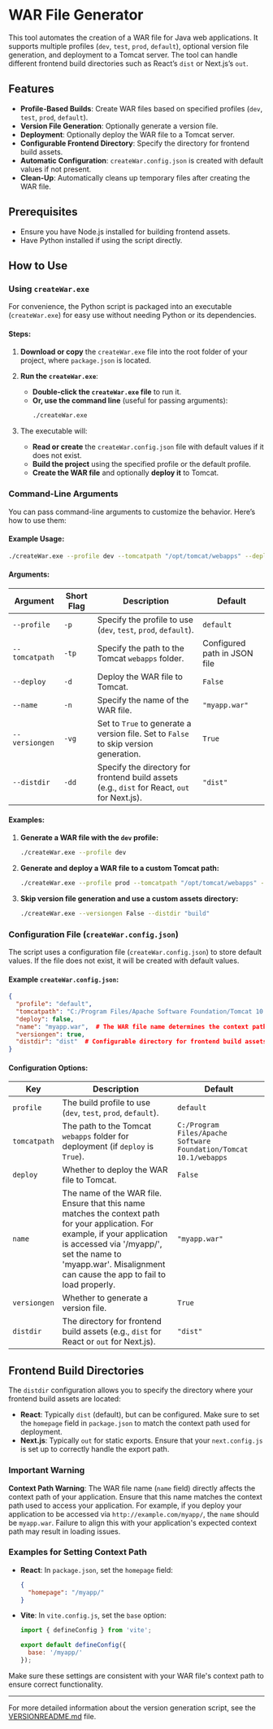# WAR File Generator

This tool automates the creation of a WAR file for Java web applications. It supports multiple profiles (`dev`, `test`, `prod`, `default`), optional version file generation, and deployment to a Tomcat server. The tool can handle different frontend build directories such as React’s `dist` or Next.js’s `out`.

## Features

- **Profile-Based Builds**: Create WAR files based on specified profiles (`dev`, `test`, `prod`, `default`).
- **Version File Generation**: Optionally generate a version file.
- **Deployment**: Optionally deploy the WAR file to a Tomcat server.
- **Configurable Frontend Directory**: Specify the directory for frontend build assets.
- **Automatic Configuration**: `createWar.config.json` is created with default values if not present.
- **Clean-Up**: Automatically cleans up temporary files after creating the WAR file.

## Prerequisites

- Ensure you have Node.js installed for building frontend assets.
- Have Python installed if using the script directly.

## How to Use

### Using `createWar.exe`

For convenience, the Python script is packaged into an executable (`createWar.exe`) for easy use without needing Python or its dependencies.

#### Steps:

1. **Download or copy** the `createWar.exe` file into the root folder of your project, where `package.json` is located.

2. **Run the `createWar.exe`**:
   - **Double-click the `createWar.exe` file** to run it.
   - **Or, use the command line** (useful for passing arguments):
     ```bash
     ./createWar.exe
     ```

3. The executable will:
   - **Read or create** the `createWar.config.json` file with default values if it does not exist.
   - **Build the project** using the specified profile or the default profile.
   - **Create the WAR file** and optionally **deploy it** to Tomcat.

### Command-Line Arguments

You can pass command-line arguments to customize the behavior. Here’s how to use them:

#### Example Usage:

```bash
./createWar.exe --profile dev --tomcatpath "/opt/tomcat/webapps" --deploy --versiongen False --name "customapp.war" --distdir "build"
```

#### Arguments:

| Argument        | Short Flag | Description                                                                              | Default                      |
|-----------------|------------|------------------------------------------------------------------------------------------|------------------------------|
| `--profile`     | `-p`       | Specify the profile to use (`dev`, `test`, `prod`, `default`).                           | `default`                     |
| `--tomcatpath`  | `-tp`      | Specify the path to the Tomcat `webapps` folder.                                          | Configured path in JSON file |
| `--deploy`      | `-d`       | Deploy the WAR file to Tomcat.                                                            | `False`                      |
| `--name`        | `-n`       | Specify the name of the WAR file.                                                         | `"myapp.war"`                |
| `--versiongen`  | `-vg`      | Set to `True` to generate a version file. Set to `False` to skip version generation.      | `True`                       |
| `--distdir`     | `-dd`      | Specify the directory for frontend build assets (e.g., `dist` for React, `out` for Next.js). | `"dist"`                     |

#### Examples:

1. **Generate a WAR file with the `dev` profile:**

   ```bash
   ./createWar.exe --profile dev
   ```

2. **Generate and deploy a WAR file to a custom Tomcat path:**

   ```bash
   ./createWar.exe --profile prod --tomcatpath "/opt/tomcat/webapps" --deploy
   ```

3. **Skip version file generation and use a custom assets directory:**

   ```bash
   ./createWar.exe --versiongen False --distdir "build"
   ```

### Configuration File (`createWar.config.json`)

The script uses a configuration file (`createWar.config.json`) to store default values. If the file does not exist, it will be created with default values.

#### Example `createWar.config.json`:

```json
{
  "profile": "default",
  "tomcatpath": "C:/Program Files/Apache Software Foundation/Tomcat 10.1/webapps",  # Set your Tomcat webapps folder location
  "deploy": false,
  "name": "myapp.war",  # The WAR file name determines the context path for your application. Ensure this name matches the context path used to access the application. For instance, if your application should be accessed via '/myapp/', set the name to 'myapp.war'. Failure to align this setting with your application's context path may result in the app failing to load properly.
  "versiongen": true,
  "distdir": "dist"  # Configurable directory for frontend build assets
}
```

#### Configuration Options:

| Key           | Description                                                                                       | Default                                      |
|---------------|---------------------------------------------------------------------------------------------------|----------------------------------------------|
| `profile`     | The build profile to use (`dev`, `test`, `prod`, `default`).                                      | `default`                                    |
| `tomcatpath`  | The path to the Tomcat `webapps` folder for deployment (if `deploy` is `True`).                     | `C:/Program Files/Apache Software Foundation/Tomcat 10.1/webapps` |
| `deploy`      | Whether to deploy the WAR file to Tomcat.                                                          | `False`                                     |
| `name`        | The name of the WAR file. Ensure that this name matches the context path for your application. For example, if your application is accessed via '/myapp/', set the name to 'myapp.war'. Misalignment can cause the app to fail to load properly. | `"myapp.war"`                               |
| `versiongen`  | Whether to generate a version file.                                                               | `True`                                      |
| `distdir`     | The directory for frontend build assets (e.g., `dist` for React or `out` for Next.js).              | `"dist"`                                    |

## Frontend Build Directories

The `distdir` configuration allows you to specify the directory where your frontend build assets are located:

- **React**: Typically `dist` (default), but can be configured. Make sure to set the `homepage` field in `package.json` to match the context path used for deployment.
- **Next.js**: Typically `out` for static exports. Ensure that your `next.config.js` is set up to correctly handle the export path.

### Important Warning

**Context Path Warning**: The WAR file name (`name` field) directly affects the context path of your application. Ensure that this name matches the context path used to access your application. For example, if you deploy your application to be accessed via `http://example.com/myapp/`, the `name` should be `myapp.war`. Failure to align this with your application's expected context path may result in loading issues.

### Examples for Setting Context Path

- **React**: In `package.json`, set the `homepage` field:
  ```json
  {
    "homepage": "/myapp/"
  }
  ```

- **Vite**: In `vite.config.js`, set the `base` option:
  ```js
  import { defineConfig } from 'vite';

  export default defineConfig({
    base: '/myapp/'
  });
  ```

Make sure these settings are consistent with your WAR file's context path to ensure correct functionality.

---
For more detailed information about the version generation script, see the [VERSIONREADME.md](./VERSION_GEN_README.md) file.
